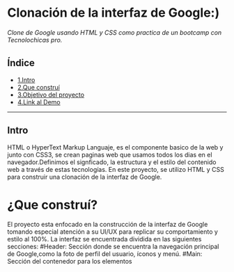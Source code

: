# Clonación de la interfaz de Google:)
###### Clone de Google usando HTML y CSS como practica de un bootcamp con Tecnolochicas pro.
## Índice
* [1.Intro]()
* [2.Que construí]()
* [3.Objetivo del proyecto]()
* [4.Link al Demo]()
***
## Intro

HTML o HyperText Markup Languaje, es el componente basico  de la web y junto con CSS3, se crean paginas web que usamos todos los dias en el navegador.Definimos el signficado, la estructura y el estilo del contenido web a través de estas tecnologías.
En este proyecto, se utilizo HTML y CSS para construir una clonación de la interfaz de Google.
# ¿Que construí?

El proyecto esta enfocado en la construcción de la interfaz de Google tomando especial atención a su UI/UX para replicar su comportamiento y estilo al 100%. La interfaz se encuentrada dividida en las siguientes secciones:
#Header: Sección donde se encuentra la navegación principal de Google,como la foto de perfil del usuario, íconos y menú.
#Main: Sección del contenedor para los elementos 
